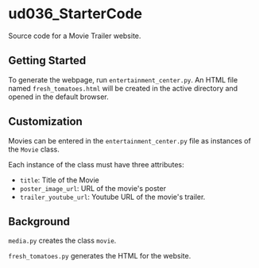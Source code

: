 # ud036_StarterCode
Source code for a Movie Trailer website.

## Getting Started
To generate the webpage, run `entertainment_center.py`. An HTML file named `fresh_tomatoes.html` will be created in the active directory and opened in the default browser.

## Customization

Movies can be entered in the `entertainment_center.py` file as instances of the `Movie` class.

Each instance of the class must have three attributes:
* `title`: Title of the Movie
* `poster_image_url`: URL of the movie's poster
* `trailer_youtube_url`: Youtube URL of the movie's trailer.

## Background
 `media.py`  creates the class `movie`.

`fresh_tomatoes.py` generates the HTML for the website.
